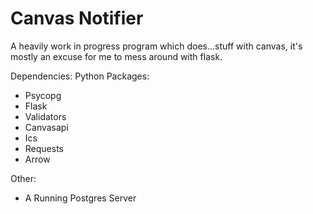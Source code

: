 
# Canvas Notifier

A heavily work in progress program which does...stuff with canvas, it's mostly an excuse for me to mess around with flask.

Dependencies:
Python Packages:
- Psycopg
- Flask
- Validators
- Canvasapi
- Ics
- Requests
- Arrow

Other:

- A Running Postgres Server
